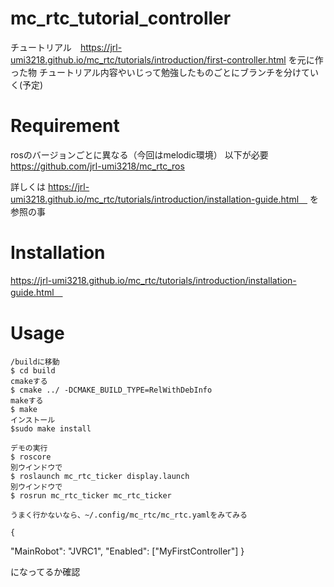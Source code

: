 # mc_rtc_tutorial_controller 

チュートリアル　https://jrl-umi3218.github.io/mc_rtc/tutorials/introduction/first-controller.html
を元に作った物
チュートリアル内容やいじって勉強したものごとにブランチを分けていく(予定)

# Requirement

  rosのバージョンごとに異なる（今回はmelodic環境）
  以下が必要
  https://github.com/jrl-umi3218/mc_rtc_ros
  
  詳しくは
  https://jrl-umi3218.github.io/mc_rtc/tutorials/introduction/installation-guide.html　
  を参照の事
  

# Installation

https://jrl-umi3218.github.io/mc_rtc/tutorials/introduction/installation-guide.html　

# Usage
    /buildに移動
    $ cd build
    cmakeする
    $ cmake ../ -DCMAKE_BUILD_TYPE=RelWithDebInfo
    makeする
    $ make
    インストール
    $sudo make install 
    
    デモの実行
    $ roscore
    別ウインドウで
    $ roslaunch mc_rtc_ticker display.launch
    別ウインドウで
    $ rosrun mc_rtc_ticker mc_rtc_ticker

    うまく行かないなら、~/.config/mc_rtc/mc_rtc.yamlをみてみる
    
    {
 "MainRobot": "JVRC1",
 "Enabled": ["MyFirstController"]
}

になってるか確認

    
